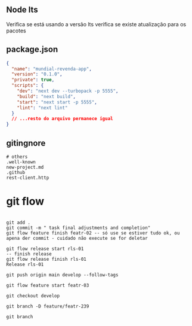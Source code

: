## Node lts

Verifica se está usando a versão lts
verifica se existe atualização para os pacotes

## package.json

```json
{
  "name": "mundial-revenda-app",
  "version": "0.1.0",
  "private": true,
  "scripts": {
    "dev": "next dev --turbopack -p 5555",
    "build": "next build",
    "start": "next start -p 5555",
    "lint": "next lint"
  }
  // ...resto do arquivo permanece igual
}
```

## gitingnore

```makedown
# others
.well-known
new-project.md
.github
rest-client.http

```

# git flow

```shell

git add .
git commit -m " task final adjustments and completion"
git flow feature finish featr-02 -- só use se estiver tudo ok, ou apena der commit - cuidado não execute se for deletar

git flow release start rls-01
-- finish release
git flow release finish rls-01
Release rls-01 

git push origin main develop --follow-tags

git flow feature start featr-03

```

```shell
git checkout develop

git branch -D feature/featr-239

git branch

```

